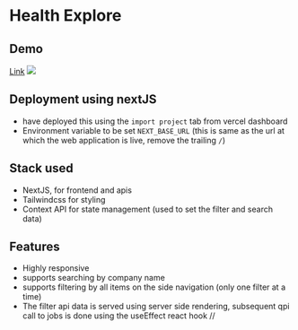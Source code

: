 # Health Explore

## Demo

[Link](https://health-explore-flax.vercel.app/)
![](health-explore.gif)

## Deployment using nextJS

- have deployed this using the `import project` tab from vercel dashboard
- Environment variable to be set `NEXT_BASE_URL` (this is same as the url at which the web application is live, remove the trailing `/`)

## Stack used

- NextJS, for frontend and apis
- Tailwindcss for styling
- Context API for state management (used to set the filter and search data)

## Features
- Highly responsive
- supports searching by company name
- supports filtering by all items on the side navigation (only one filter at a time)
- The filter api data is served using server side rendering, subsequent qpi call to jobs is done using the useEffect react hook
//
